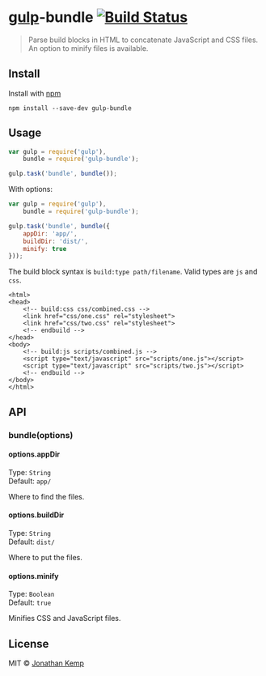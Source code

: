# [gulp](https://github.com/wearefractal/gulp)-bundle [![Build Status](https://travis-ci.org/jonkemp/gulp-bundle.png?branch=master)](https://travis-ci.org/jonkemp/gulp-bundle)

> Parse build blocks in HTML to concatenate JavaScript and CSS files. An option to minify files is available.


## Install

Install with [npm](https://npmjs.org/package/gulp-bundle)

```
npm install --save-dev gulp-bundle
```


## Usage

```js
var gulp = require('gulp'),
    bundle = require('gulp-bundle');

gulp.task('bundle', bundle());
```

With options:

```js
var gulp = require('gulp'),
    bundle = require('gulp-bundle');

gulp.task('bundle', bundle({
    appDir: 'app/',
    buildDir: 'dist/',
    minify: true
}));
```


The build block syntax is `build:type path/filename`. Valid types are `js` and `css`.

    <html>
    <head>
        <!-- build:css css/combined.css -->
        <link href="css/one.css" rel="stylesheet">
        <link href="css/two.css" rel="stylesheet">
        <!-- endbuild -->
    </head>
    <body>
        <!-- build:js scripts/combined.js -->
        <script type="text/javascript" src="scripts/one.js"></script>
        <script type="text/javascript" src="scripts/two.js"></script>
        <!-- endbuild -->
    </body>
    </html>


## API

### bundle(options)


#### options.appDir

Type: `String`  
Default: `app/`

Where to find the files.


#### options.buildDir

Type: `String`  
Default: `dist/`

Where to put the files.


#### options.minify

Type: `Boolean`  
Default: `true`

Minifies CSS and JavaScript files.


## License

MIT © [Jonathan Kemp](http://jonkemp.com)
